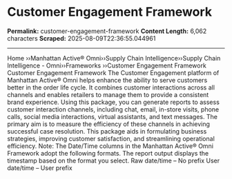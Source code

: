 # Customer Engagement Framework

**Permalink:** customer-engagement-framework
**Content Length:** 6,062 characters
**Scraped:** 2025-08-09T22:36:55.044961

---

Home &rsaquo;&rsaquo;Manhattan Active® Omni&rsaquo;&rsaquo;Supply Chain Intelligence&rsaquo;&rsaquo;Supply Chain Intelligence - Omni&rsaquo;&rsaquo;Frameworks ››Customer Engagement Framework Customer Engagement Framework The Customer Engagement platform of Manhattan Active&reg; Omni helps enhance the ability to serve customers better in the order life cycle. It combines customer interactions across all channels and enables retailers to manage them to provide a consistent brand experience. Using this package, you can generate reports to assess customer interaction channels, including chat, email, in-store visits, phone calls, social media interactions, virtual assistants, and text messages. The primary aim is to measure the efficiency of these channels in achieving successful case resolution. This package aids in formulating business strategies, improving customer satisfaction, and streamlining operational efficiency. Note: The Date/Time columns in the Manhattan Active&reg; Omni Framework adopt the following formats. The report output displays the timestamp based on the format you select. Raw date/time &ndash; No prefix User date/time &ndash; User prefix &nbsp; &nbsp; &nbsp; &nbsp; &nbsp; &nbsp; &nbsp; &nbsp;